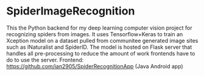 # SpiderImageRecognition
This the Python backend for my deep learning computer vision project for recognizing spiders from images. It uses Tensorflow+Keras to train an Xception model on a dataset pulled from communitee generated image sites such as INaturalist and SpiderID. The model is hosted on Flask server that handles all pre-processing to reduce the amount of work frontends have to do to use the server. 
Frontend: https://github.com/ian2905/SpiderRecognitionApp (Java Android app)
